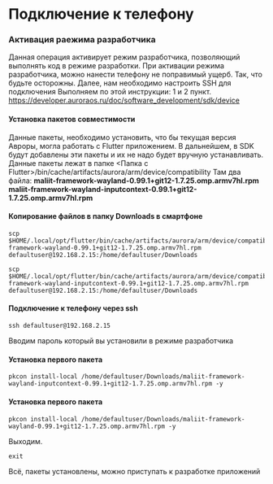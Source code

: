 # Подключение к телефону

### Активация раежима разработчика
Данная операция активирует режим разработчика, позволяющий выполнять код в режиме разработки. При активации режима разработчика, можно нанести телефону не поправимый ущерб. Так, что будьте осторожны. 
Далее, нам необходимо настроить SSH для подключения
Выполняем по этой инструкции: 1 и 2 пункт.
https://developer.auroraos.ru/doc/software_development/sdk/device

#### Установка пакетов совместимости
Данные пакеты, необходимо установить, что бы текущая версия Авроры, могла работать с Flutter приложением. В дальнейшем, в SDK будут добавлены эти пакеты и их не надо будет вручную устанавливать.
Данные пакеты лежат в папке <Папка с Flutter>/bin/cache/artifacts/aurora/arm/device/compatibility
Там два файла:
**maliit-framework-wayland-0.99.1+git12-1.7.25.omp.armv7hl.rpm**
**maliit-framework-wayland-inputcontext-0.99.1+git12-1.7.25.omp.armv7hl.rpm**

#### Копирование файлов в папку Downloads в смартфоне
```shell
scp $HOME/.local/opt/flutter/bin/cache/artifacts/aurora/arm/device/compatibility/maliit-framework-wayland-0.99.1+git12-1.7.25.omp.armv7hl.rpm defaultuser@192.168.2.15:/home/defaultuser/Downloads

scp $HOME/.local/opt/flutter/bin/cache/artifacts/aurora/arm/device/compatibility/maliit-framework-wayland-inputcontext-0.99.1+git12-1.7.25.omp.armv7hl.rpm defaultuser@192.168.2.15:/home/defaultuser/Downloads
```

#### Подключение к телефону через ssh
```shell
ssh defaultuser@192.168.2.15
```
Вводим пароль который вы установили в режиме разработчика

#### Установка первого пакета
```shell
pkcon install-local /home/defaultuser/Downloads/maliit-framework-wayland-inputcontext-0.99.1+git12-1.7.25.omp.armv7hl.rpm -y
```
#### Установка первого пакета
```shell
pkcon install-local /home/defaultuser/Downloads/maliit-framework-wayland-0.99.1+git12-1.7.25.omp.armv7hl.rpm -y
```
Выходим.
```shell
exit
```

Всё, пакеты установлены, можно приступать к разработке приложений